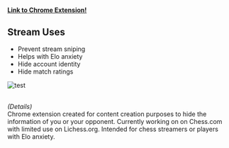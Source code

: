 #### [Link to Chrome Extension!](https://chrome.google.com/webstore/detail/chess-stream-tool/mgepojigocdijhdgoimbdcklpgeimdej?hl=en&authuser=0) ####


## Stream Uses ##
* Prevent stream sniping
* Helps with Elo anxiety
* Hide account identity
* Hide match ratings


![test](https://cdn.discordapp.com/attachments/769615066001047552/856180289671659530/ezgif.com-gif-maker_1.gif)

<br/>_(Details)_<br/>
Chrome extension created for content creation purposes to hide the information of you or your opponent. Currently working on on Chess.com with limited use on Lichess.org.
Intended for chess streamers or players with Elo anxiety.
